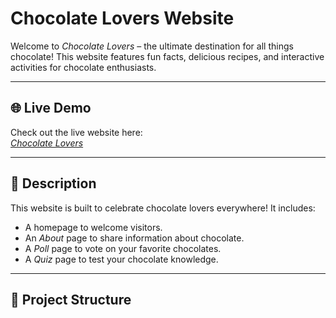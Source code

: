 # Chocolate Lovers Website  

Welcome to *Chocolate Lovers* – the ultimate destination for all things chocolate! This website features fun facts, delicious recipes, and interactive activities for chocolate enthusiasts.

---

## 🌐 Live Demo  
Check out the live website here:  
[*Chocolate Lovers*](https://kat-bk.github.io/your-repository-name)

---

## 📝 Description  
This website is built to celebrate chocolate lovers everywhere! It includes:  
- A homepage to welcome visitors.  
- An *About* page to share information about chocolate.  
- A *Poll* page to vote on your favorite chocolates.  
- A *Quiz* page to test your chocolate knowledge.

---

## 📂 Project Structure
